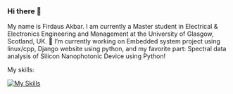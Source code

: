 ### Hi there 👋
My name is Firdaus Akbar. I am currently a Master student in Electrical & Electronics Engineering and Management at the University of Glasgow, Scotland, UK.
🔭 I’m currently working on Embedded system project using linux/cpp, Django website using python, and my favorite part: Spectral data analysis of Silicon Nanophotonic Device using Python!

<p> My skills: </p>

[![My Skills](https://skills.thijs.gg/icons?i=c,cpp,py,git,html,postgres&theme=light)](https://skills.thijs.gg)

<!--
**joshakbar14/joshakbar14** is a ✨ _special_ ✨ repository because its `README.md` (this file) appears on your GitHub profile.

Here are some ideas to get you started:

- 🔭 I’m currently working on ...
- 🌱 I’m currently learning ...
- 👯 I’m looking to collaborate on ...
- 🤔 I’m looking for help with ...
- 💬 Ask me about ...
- 📫 How to reach me: ...
- 😄 Pronouns: ...
- ⚡ Fun fact: ...
-->
